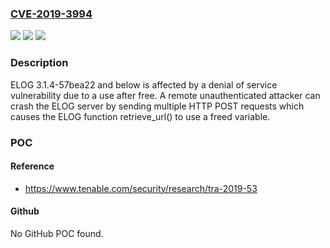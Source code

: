 ### [CVE-2019-3994](https://cve.mitre.org/cgi-bin/cvename.cgi?name=CVE-2019-3994)
![](https://img.shields.io/static/v1?label=Product&message=ELOG&color=blue)
![](https://img.shields.io/static/v1?label=Version&message=n%2Fa&color=blue)
![](https://img.shields.io/static/v1?label=Vulnerability&message=CWE-416%20Use%20After%20Free&color=brighgreen)

### Description

ELOG 3.1.4-57bea22 and below is affected by a denial of service vulnerability due to a use after free. A remote unauthenticated attacker can crash the ELOG server by sending multiple HTTP POST requests which causes the ELOG function retrieve_url() to use a freed variable.

### POC

#### Reference
- https://www.tenable.com/security/research/tra-2019-53

#### Github
No GitHub POC found.

